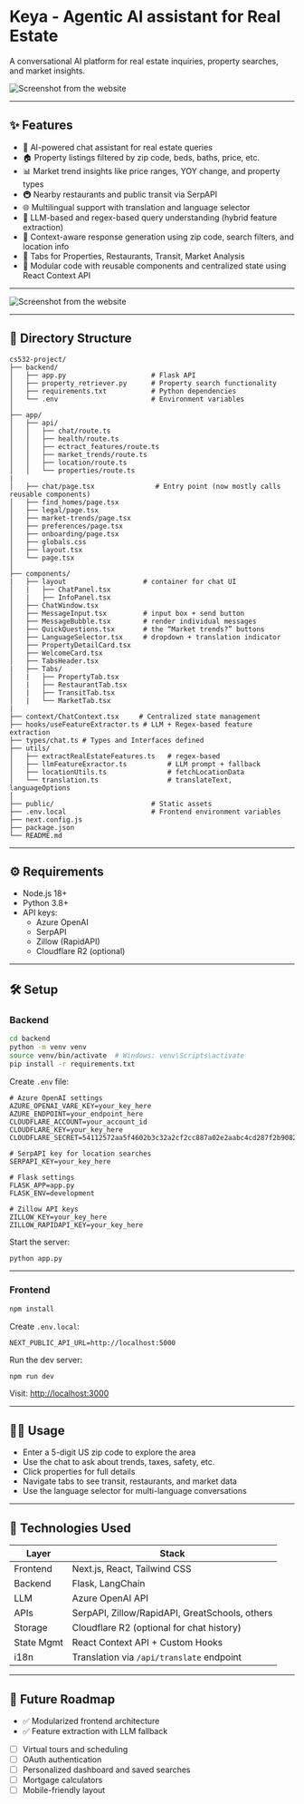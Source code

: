 # Keya - Agentic AI assistant for Real Estate

A conversational AI platform for real estate inquiries, property searches, and market insights. 

![Screenshot from the website](https://github.com/Archit1706/cs532-project/blob/057c03ac3c4882b8689cf597c137932c886cd8e7/keya.png)

---

## ✨ Features

-   💬 AI-powered chat assistant for real estate queries
-   🏠 Property listings filtered by zip code, beds, baths, price, etc.
-   📊 Market trend insights like price ranges, YOY change, and property types
-   🚇 Nearby restaurants and public transit via SerpAPI
-   🌐 Multilingual support with translation and language selector
-   🔎 LLM-based and regex-based query understanding (hybrid feature extraction)
-   🧠 Context-aware response generation using zip code, search filters, and location info
-   🧭 Tabs for Properties, Restaurants, Transit, Market Analysis
-   🧩 Modular code with reusable components and centralized state using React Context API

---

![Screenshot from the website](https://github.com/Archit1706/cs532-project/blob/057c03ac3c4882b8689cf597c137932c886cd8e7/keya2.png)

---

## 🧾 Directory Structure

```
cs532-project/
├── backend/
│   ├── app.py                     # Flask API
│   ├── property_retriever.py      # Property search functionality
│   ├── requirements.txt           # Python dependencies
│   └── .env                       # Environment variables
│
├── app/
│   ├── api/
│   │   ├── chat/route.ts
│   │   ├── health/route.ts
│   │   ├── ectract_features/route.ts
│   │   ├── market_trends/route.ts
│   │   ├── location/route.ts
│   │   └── properties/route.ts
|
│   ├── chat/page.tsx               # Entry point (now mostly calls reusable components)
│   ├── find_homes/page.tsx
│   ├── legal/page.tsx
│   ├── market-trends/page.tsx
│   ├── preferences/page.tsx
│   ├── onboarding/page.tsx
│   ├── globals.css
│   ├── layout.tsx
│   └── page.tsx
│
├── components/
|   ├── layout                   # container for chat UI
│   |   ├── ChatPanel.tsx
│   |   ├── InfoPanel.tsx
│   ├── ChatWindow.tsx
│   ├── MessageInput.tsx         # input box + send button
│   ├── MessageBubble.tsx        # render individual messages
│   ├── QuickQuestions.tsx       # the “Market trends?” buttons
│   ├── LanguageSelector.tsx     # dropdown + translation indicator
│   ├── PropertyDetailCard.tsx
│   ├── WelcomeCard.tsx
│   ├── TabsHeader.tsx
|   ├── Tabs/
│   |   ├── PropertyTab.tsx
│   |   ├── RestaurantTab.tsx
│   |   ├── TransitTab.tsx
│   |   └── MarketTab.tsx
|
├── context/ChatContext.tsx     # Centralized state management
├── hooks/useFeatureExtractor.ts # LLM + Regex-based feature extraction
├── types/chat.ts # Types and Interfaces defined
├── utils/
│   ├── extractRealEstateFeatures.ts   # regex-based
│   ├── llmFeatureExractor.ts          # LLM prompt + fallback
│   ├── locationUtils.ts               # fetchLocationData
│   └── translation.ts                 # translateText, languageOptions
│
├── public/                        # Static assets
├── .env.local                     # Frontend environment variables
├── next.config.js
├── package.json
└── README.md
```

---

## ⚙️ Requirements

-   Node.js 18+
-   Python 3.8+
-   API keys:
    -   Azure OpenAI
    -   SerpAPI
    -   Zillow (RapidAPI)
    -   Cloudflare R2 (optional)

---

## 🛠️ Setup

### Backend

```bash
cd backend
python -m venv venv
source venv/bin/activate  # Windows: venv\Scripts\activate
pip install -r requirements.txt
```

Create `.env` file:

```
# Azure OpenAI settings
AZURE_OPENAI_VARE_KEY=your_key_here
AZURE_ENDPOINT=your_endpoint_here
CLOUDFLARE_ACCOUNT=your_account_id
CLOUDFLARE_KEY=your_key_here
CLOUDFLARE_SECRET=54112572aa5f4602b3c32a2cf2cc887a02e2aabc4cd287f2b908263269629ec1

# SerpAPI key for location searches
SERPAPI_KEY=your_key_here

# Flask settings
FLASK_APP=app.py
FLASK_ENV=development

# Zillow API keys
ZILLOW_KEY=your_key_here
ZILLOW_RAPIDAPI_KEY=your_key_here
```

Start the server:

```bash
python app.py
```

---

### Frontend

```bash
npm install
```

Create `.env.local`:

```
NEXT_PUBLIC_API_URL=http://localhost:5000
```

Run the dev server:

```bash
npm run dev
```

Visit: [http://localhost:3000](http://localhost:3000)

---

## 🧑‍💻 Usage

-   Enter a 5-digit US zip code to explore the area
-   Use the chat to ask about trends, taxes, safety, etc.
-   Click properties for full details
-   Navigate tabs to see transit, restaurants, and market data
-   Use the language selector for multi-language conversations

---

## 🧰 Technologies Used

| Layer      | Stack                                          |
| ---------- | ---------------------------------------------- |
| Frontend   | Next.js, React, Tailwind CSS                   |
| Backend    | Flask, LangChain                               |
| LLM        | Azure OpenAI API                               |
| APIs       | SerpAPI, Zillow/RapidAPI, GreatSchools, others |
| Storage    | Cloudflare R2 (optional for chat history)      |
| State Mgmt | React Context API + Custom Hooks               |
| i18n       | Translation via `/api/translate` endpoint      |

---

## 🚀 Future Roadmap

-   ✅ Modularized frontend architecture
-   ✅ Feature extraction with LLM fallback
-   [ ] Virtual tours and scheduling
-   [ ] OAuth authentication
-   [ ] Personalized dashboard and saved searches
-   [ ] Mortgage calculators
-   [ ] Mobile-friendly layout
